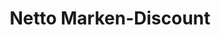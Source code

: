 ---
title: "Netto Marken-Discount"
url: /berlin/netto-marken-discount-wilhelmstrasse/
shop: Supermarkt
---